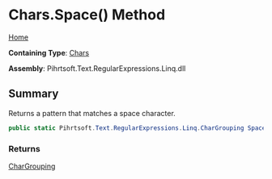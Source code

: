 # Chars\.Space\(\) Method

[Home](../../../../../../README.md)

**Containing Type**: [Chars](../README.md)

**Assembly**: Pihrtsoft\.Text\.RegularExpressions\.Linq\.dll

## Summary

Returns a pattern that matches a space character\.

```csharp
public static Pihrtsoft.Text.RegularExpressions.Linq.CharGrouping Space()
```

### Returns

[CharGrouping](../../CharGrouping/README.md)

